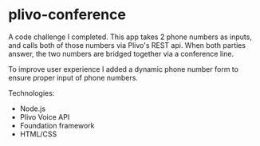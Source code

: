 # plivo-conference
A code challenge I completed. This app takes 2 phone numbers as inputs, and calls both of those numbers via Plivo's REST api. When both parties answer, the two numbers are bridged together via a conference line.

To improve user experience I added a dynamic phone number form to ensure proper input of phone numbers.

Technologies:

- Node.js
- Plivo Voice API
- Foundation framework
- HTML/CSS
